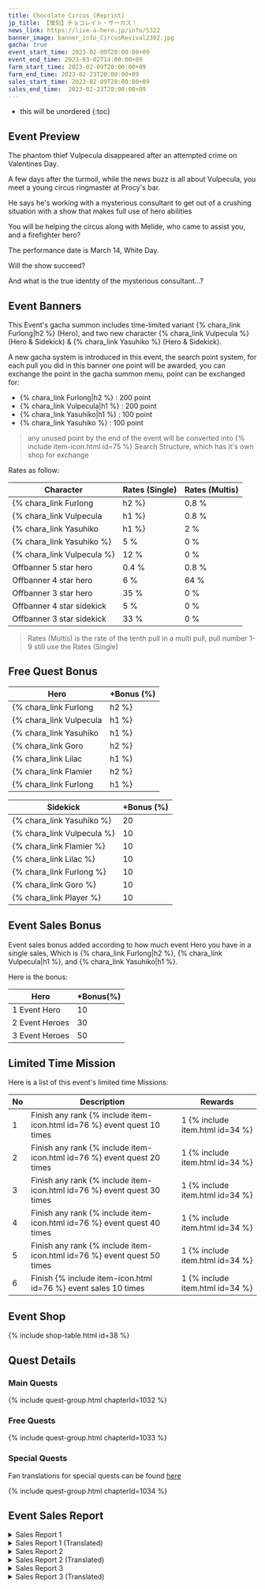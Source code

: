 ```yaml
---
title: Chocolate Circus (Reprint)
jp_title: 【復刻】チョコレイト・サーカス！
news_link: https://live-a-hero.jp/info/5322
banner_image: banner_info_CircusRevival2302.jpg
gacha: true
event_start_time: 2023-02-09T20:00:00+09
event_end_time: 2023-03-02T14:00:00+09
farm_start_time: 2023-02-09T20:00:00+09
farm_end_time: 2023-02-23T20:00:00+09
sales_start_time: 2023-02-09T20:00:00+09
sales_end_time:  2023-02-23T20:00:00+09
---
```


* this will be unordered
{:toc}

## Event Preview

The phantom thief Vulpecula  disappeared after an attempted crime on Valentines Day. 

A few days after the turmoil, while the news buzz is all about Vulpecula, you meet a young circus ringmaster at Procy's bar. 

He says he's working with a mysterious consultant to get out of a crushing situation with a show that makes full use of  hero abilities

You will be helping the circus along with Melide, who came to assist you, and a firefighter hero?

The performance date is March 14, White Day.

Will the  show succeed?

And what is the true identity of the mysterious consultant...?

## Event Banners

This Event's gacha summon includes time-limited variant {% chara_link Furlong|h2 %} (Hero), and two new character {% chara_link Vulpecula %} (Hero & Sidekick) & {% chara_link Yasuhiko %} (Hero & Sidekick).

A new gacha system is introduced in this event, the search point system, for each pull you did in this banner one point will be awarded, you can exchange the point in the gacha summon menu, point can be exchanged for:

- {% chara_link Furlong|h2 %} : 200 point
- {% chara_link Vulpecula|h1 %} : 200 point
- {% chara_link Yasuhiko|h1 %} : 100 point
- {% chara_link Yasuhiko %} : 100 point

> any unused point by the end of the event will be converted into {% include item-icon.html id=75 %} Search Structure, which has it's own shop for exchange

Rates as follow:

| Character                                                | Rates (Single) | Rates (Multis) |
|----------------------------------------------------------|----------------|----------------|
| {% chara_link Furlong|h2 %}                               | 0.8 %            | 1.6 %            |
| {% chara_link Vulpecula|h1 %}                              | 0.8 %             | 1.6 %             |
| {% chara_link Yasuhiko|h1 %}                                | 2 %              | 32 %             |
| {% chara_link Yasuhiko %}                                   | 5 %             | 0 %             |
| {% chara_link Vulpecula %}                                   | 12 %             | 0 %             |
| Offbanner 5 star hero                                    | 0.4 %            | 0.8 %            |
| Offbanner 4 star hero                                    | 6 %              | 64 %             |
| Offbanner 3 star hero                                    | 35 %             | 0 %              |
| Offbanner 4 star sidekick                                | 5 %              | 0 %              |
| Offbanner 3 star sidekick                                | 33 %             | 0 %              |

>Rates (Multis) is the rate of the tenth pull in a multi pull, pull number 1-9 still use the Rates (Single)

## Free Quest Bonus

| Hero | +Bonus (%)|
|------------|--------------|
| {% chara_link Furlong|h2 %} | 40 |
| {% chara_link Vulpecula|h1 %}  | 40 |
| {% chara_link Yasuhiko|h1 %}  | 30 |
| {% chara_link Goro|h2 %} | 20 |
| {% chara_link Lilac|h1 %}  | 20 |
| {% chara_link Flamier|h2 %}  | 10 |
| {% chara_link Furlong|h1 %} | 10 |

| Sidekick | +Bonus (%) |
|-------------|---------------|
| {% chara_link Yasuhiko %} | 20 | 
| {% chara_link Vulpecula %}  | 10 | 
| {% chara_link Flamier %}  | 10 | 
| {% chara_link Lilac %} | 10 | 
| {% chara_link Furlong %} | 10 | 
| {% chara_link Goro %} | 10 | 
| {% chara_link Player %} | 10 | 

## Event Sales Bonus

Event sales bonus added according to how much event Hero you have in a single sales, Which is
{% chara_link Furlong|h2 %}, {% chara_link Vulpecula|h1 %}, and {% chara_link Yasuhiko|h1 %}. 

Here is the bonus:

| Hero   | +Bonus(%) |
|--------|-----------|
| 1 Event Hero   |     10    |
| 2 Event Heroes |     30    |
| 3 Event Heroes |     50    |

## Limited Time Mission

Here is a list of this event's limited time Missions:

| No  | Description      | Rewards      |
|----|-----------------------------------------------------------|----------------|
| 1  | Finish any rank {% include item-icon.html id=76 %} event quest 10 times | 1 {% include item.html id=34 %}    |
| 2  | Finish any rank {% include item-icon.html id=76 %} event quest 20 times | 1 {% include item.html id=34 %}    |
| 3  | Finish any rank {% include item-icon.html id=76 %} event quest 30 times | 1 {% include item.html id=34 %}    |
| 4  | Finish any rank {% include item-icon.html id=76 %} event quest 40 times | 1 {% include item.html id=34 %}    |
| 5  | Finish any rank {% include item-icon.html id=76 %} event quest 50 times | 1 {% include item.html id=34 %}    |
| 6  | Finish {% include item-icon.html id=76 %} event sales 10 times | 1 {% include item.html id=34 %}    |

## Event Shop

{% include shop-table.html id=38 %}

## Quest Details

### Main Quests

{% include quest-group.html chapterId=1032 %}

### Free Quests

{% include quest-group.html chapterId=1033 %}

### Special Quests

Fan translations for special quests can be found [here](https://docs.google.com/spreadsheets/d/e/2PACX-1vQPdrZKnPez_noV1gVCedCSZFMl2PXbAuZ2KxoGwVC_yc_OHuT_xA0gwRxpqUWBp1yn4ndPtYgbUYwh/pubhtml)

{% include quest-group.html chapterId=1034 %}

## Event Sales Report

<details><summary>Sales Report 1</summary>
<p>サーカスで飼育している猛獣にエサをやることになった <code>character0</code> 。<br>以前近寄った際に思いきり吼えられたこともあり、<br>また威嚇されるのではないかという不安が拭いきれない。<br><br>近づくと、やはり少し警戒した様子を見せる猛獣。<br>目が合った瞬間、 <code>character0</code> は思わず目をつぶってしまう。<br><br>すると、猛獣は警戒心を解いたかのように大人しくなる。<br>敵意がない事を示せたようだ。<br><br>エサを食べる猛獣を見つつ、ふとそのふかふかの<br>獣毛に触ってみたい気持ちが芽生える <code>character0</code> 。<br> <code>character0</code> が手を伸ばし、首筋を撫でると、<br>猛獣はうっとりした顔でこちらを見てくる。<br>思う存分触っていると、気持ちいいのか、<br>猛獣は微睡み、そのまま寝てしまった……。<br><br>以降、妙に猛獣に懐かれてしまった <code>character0</code> 。<br>今度猛獣と一緒にショーをやってみないかと言われたが、<br>返答に悩んでいるようだ……。
</p>
</details>

<details><summary>Sales Report 1 (Translated)</summary>
<p> <code>character0</code> was arranged to feed the fierce animal in the circus.<br>When they approach before, they have been roared at, and now they cannot shake off the fear that they will be threatened again.<br><br>As expected, when they get close the animal got wary and monitor the situation cautiously.<br>When their eyes met, <code>character0</code> involuntarily shut their eyes.<br><br>Seeing so, the animal lower its guard and stay quiet.<br>Looks like it has been shown that this is not an enemy.<br><br>Seeing the animal eating, the feeling of wanting to touch it rose in <code>character0</code> 's heart.<br>Reaching their hand, <code>character0</code> stroke its neck fluff, the animal turn its head to see with attention.<br>Maybe it felt good being touched like that, the animal doze off, and just like that fell asleep.<br><br>Since then, the animal is kinda attached to <code>character0</code> .<br>Next time why not perform in a show with it, when asked for that <code>character0</code> was troubled on how to answer…
</p>
</details>

<details><summary>Sales Report 2</summary>
<p>コンビを組んで芸の練習をすることになった <code>character0</code> と <code>character1</code> 。<br> <code>character0</code> が投げたボールを <code>character1</code> がキャッチし、<br> <code>character1</code> はそのボールでジャグリングするというもの。<br><br>しかし、 <code>character1</code> はうまくボールをキャッチできず、<br>ジャグリングはなかなか成功しない。<br>最初のうちは <code>character0</code> の投げ方に注文をつけたりしていた<br> <code>character1</code> だったが、失敗を繰り返すうちにだんだんと<br>自信を無くしていき、落ち込んでしまう。<br><br>見かねた <code>character0</code> が <code>character1</code> と交代。<br>やってみると、なんと一発で成功。<br><br> <code>character0</code> にコツを教わった上で <code>character1</code> が<br>再度チャレンジすると、今度は<br>数度のトライで成功、本番のショーでも<br>一発で成功をおさめることが出来た。<br><br>その後、暫くの間 <code>character1</code> が <code>character0</code> を呼ぶとき、<br>「師匠」という敬称をつけていたという。
</p>
</details>

<details><summary>Sales Report 2 (Translated)</summary>
<p> <code>character0</code> and <code>character1</code> were practicing for combination performance.<br> <code>character0</code> will throw balls at <code>character1</code> ,and <code>character1</code> will receive and juggle the balls.<br><br>Unfortunately, while <code>character1</code> was good at catching, they are not good at juggling it.<br>In the beginning <code>character1</code> ask <code>character0</code> to keep throwing the ball, but after repeated failure, they gradually lost confidence and became depressed.<br><br>Unable to stand it, <code>character0</code> take over for <code>character1</code> .<br>Surprisingly, they can do it in a single try.<br><br> <code>character0</code> tell <code>character1</code> the trick to do it, <code>character1</code> challenged it once again, this time they also can do it, even in the real show they can do it without mistake.<br><br>For a short while after, <code>character1</code> used the honorific "Master" when calling <code>character0</code> .
</p>
</details>

<details><summary>Sales Report 3</summary>
<p>興行の宣伝の為、街に赴いた面々。<br> <code>character0</code> は真っ当にチラシを手渡ししようと試みるが、<br>道行く人々はなかなか受け取ってくれない。<br><br> <code>character1</code> は一芸を披露しながら配ってみては<br>どうかと提案。 <code>character2</code> は乗り気だったが、<br> <code>character3</code> は消極的だった。<br><br>もう受け取ってもらえるなら何でもやると<br>半ばヤケな <code>character0</code> は提案に乗り、<br> <code>character1</code> の提案に乗る。<br><br> <code>character0</code> はジャグリングしながら一輪車に乗り、<br> <code>character1</code> は皿回し、 <code>character2</code> は火を噴くパフォーマンス。<br>案の定人々は足を止め、大いに拍手を送り、<br>沢山のチラシを配ることが出来た。<br><br>しかし、その後事前に申請をせずに往来で<br>芸を披露したことで、所轄の警察官にお説教を<br>もらってしまった。<br><br> <code>character3</code> は一人だけ参加してないのに説教されたため、<br>釈然としない顔をしていた。
</p>
</details>

<details><summary>Sales Report 3 (Translated)</summary>
<p>For the sake of promoting a show, the team went to the city.<br> <code>character0</code> tried to directly hand out flyers, but most passing people didn't take it.<br><br> <code>character1</code> suggested to do a performance while handing it out.<br> <code>character2</code> was eager, but <code>character3</code> was reluctant.<br><br> <code>character0</code> who was half-way desperate and will do anything to hand out the flyers, accepted <code>character1</code> 's suggestion.<br><br> <code>character0</code> juggles while riding a unicycle, <code>character1</code> spin plates, and <code>character2</code> did the fire breathing performance.<br>Sure enough, the people stopped to watch and applaud, and they were able to hand out a lot of flyers.<br><br>However, later on they were scolded by the local police for starting a street performance without prior permission.<br><br> <code>character3</code> was pouting because they also got scolded even though they didn't participate in the performance.
</p>
</details>
